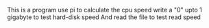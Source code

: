 This is a program
use pi to calculate the cpu speed
write a "0" upto 1 gigabyte to test hard-disk speed
And read the file to test read speed
